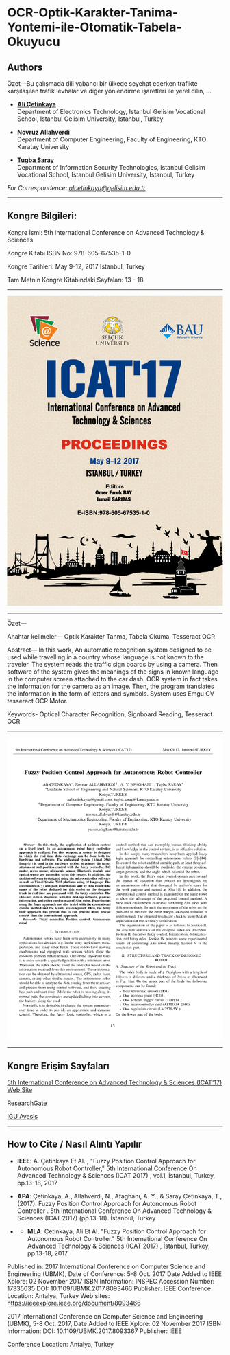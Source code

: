 # OCR-Optik-Karakter-Tanima-Yontemi-ile-Otomatik-Tabela-Okuyucu

## Authors

Özet—Bu çalışmada dili yabancı bir ülkede seyehat ederken trafikte karşılaşılan trafik levhalar ve diğer yönlendirme işaretleri ile yerel dilin, ...

- **[Ali Çetinkaya](https://scholar.google.com.tr/citations?user=XSEW-NcAAAAJ)**     
Department of Electronics Technology, Istanbul Gelisim Vocational School, Istanbul Gelisim University, Istanbul, Turkey  

- **Novruz Allahverdi**    
Department of Computer Engineering, Faculty of Engineering, KTO Karatay University

- **[Tugba Saray](https://scholar.google.com.tr/citations?user=TL74kPEAAAAJ)**   
Department of Information Security Technologies, Istanbul Gelisim Vocational School, Istanbul Gelisim University, Istanbul, Turkey

*For Correspondence: alcetinkaya@gelisim.edu.tr*

---

## Kongre Bilgileri: 

Kongre İsmi: 5th International Conference on Advanced Technology & Sciences

Kongre Kitabı ISBN No: 978-605-67535-1-0

Kongre Tarihleri: May 9-12, 2017 Istanbul, Turkey

Tam Metnin Kongre Kitabındaki Sayfaları: 13 - 18

---

![AlternatifMetin](https://github.com/acetinkaya/Fuzzy-Position-Control-Approach-For-An-Autonomous-Robot-Controller/blob/master/icat-conferance.png)

---

Özet—

Anahtar kelimeler— Optik Karakter Tanma, Tabela Okuma, Tesseract OCR 

Abstract— In this work, An automatic recognition system designed to be used while travelling in a country whose language is not known to the traveler. The system reads the traffic sign boards by using a camera. Then software of the system gives the meanings of the signs in known language in the computer screen attached to the car dash. OCR system in fact takes the information for the camera as an image. Then, the program translates the information in the form of letters and symbols. System uses Emgu CV tesseract OCR Motor.

Keywords- Optical Character Recognition, Signboard Reading, Tesseract OCR

---

![AlternatifMetin](https://github.com/acetinkaya/Fuzzy-Position-Control-Approach-For-An-Autonomous-Robot-Controller/blob/master/icat17-calismasi.png)

---

##  Kongre Erişim Sayfaları

[5th International Conference on Advanced Technology & Sciences (ICAT'17) Web Site](https://www.icatsconf.org/TURKEY2017/icat17)

[ResearchGate](https://www.researchgate.net/publication/317844965_Fuzzy_Position_Control_Approach_for_Autonomous_Robot_Controller)

[IGU Avesis](https://avesis.gelisim.edu.tr/yayin/8edde89c-4ec1-4a36-82a0-8d1a6473e6ff/fuzzy-position-control-approach-for-autonomous-robot-controller)

---

## How to Cite / Nasıl Alıntı Yapılır

- **IEEE**: A. Çetinkaya Et Al. , "Fuzzy Position Control Approach for Autonomous Robot Controller," 5th International Conference On Advanced Technology & Sciences (ICAT 2017) , vol.1, İstanbul, Turkey, pp.13-18, 2017

- **APA**: Çetinkaya, A., Allahverdi, N., Afaghanı, A. Y., & Saray Çetinkaya, T., (2017). Fuzzy Position Control Approach for Autonomous Robot Controller . 5th International Conference On Advanced Technology & Sciences (ICAT 2017) (pp.13-18). İstanbul, Turkey

- - **MLA**: Çetinkaya, Ali Et Al. "Fuzzy Position Control Approach for Autonomous Robot Controller." 5th International Conference On Advanced Technology & Sciences (ICAT 2017) , İstanbul, Turkey, pp.13-18, 2017


Published in: 2017 International Conference on Computer Science and Engineering (UBMK), Date of Conference: 5-8 Oct. 2017
Date Added to IEEE Xplore: 02 November 2017
ISBN Information:
INSPEC Accession Number: 17335035
DOI: 10.1109/UBMK.2017.8093466
Publisher: IEEE
Conference Location: Antalya, Turkey
Web sites: https://ieeexplore.ieee.org/document/8093466


2017 International Conference on Computer Science and Engineering (UBMK), 5-8 Oct. 2017, Date Added to IEEE Xplore: 02 November 2017
ISBN Information: DOI: 10.1109/UBMK.2017.8093367
Publisher: IEEE

Conference Location: Antalya, Turkey
